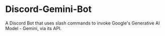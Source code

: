 # Discord-Gemini-Bot
A Discord Bot that uses slash commands to invoke Google's Generative AI Model - Gemini, via its API.
